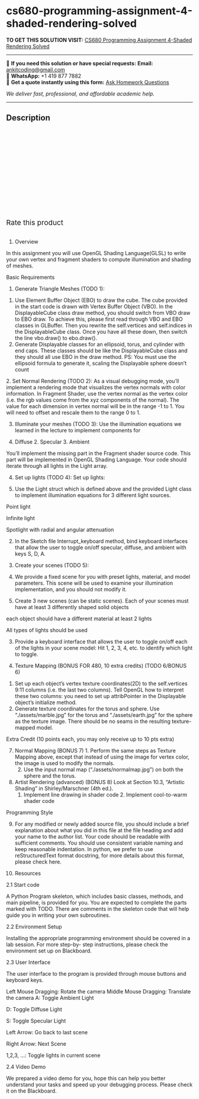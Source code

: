 # cs680-programming-assignment-4-shaded-rendering-solved
**TO GET THIS SOLUTION VISIT:** [CS680 Programming Assignment 4-Shaded Rendering Solved](https://www.ankitcodinghub.com/product/cs680-programming-assignment-4-shaded-rendering-solved/)


---

📩 **If you need this solution or have special requests:** **Email:** ankitcoding@gmail.com  
📱 **WhatsApp:** +1 419 877 7882  
📄 **Get a quote instantly using this form:** [Ask Homework Questions](https://www.ankitcodinghub.com/services/ask-homework-questions/)

*We deliver fast, professional, and affordable academic help.*

---

<h2>Description</h2>



<div class="kk-star-ratings kksr-auto kksr-align-center kksr-valign-top" data-payload="{&quot;align&quot;:&quot;center&quot;,&quot;id&quot;:&quot;91389&quot;,&quot;slug&quot;:&quot;default&quot;,&quot;valign&quot;:&quot;top&quot;,&quot;ignore&quot;:&quot;&quot;,&quot;reference&quot;:&quot;auto&quot;,&quot;class&quot;:&quot;&quot;,&quot;count&quot;:&quot;0&quot;,&quot;legendonly&quot;:&quot;&quot;,&quot;readonly&quot;:&quot;&quot;,&quot;score&quot;:&quot;0&quot;,&quot;starsonly&quot;:&quot;&quot;,&quot;best&quot;:&quot;5&quot;,&quot;gap&quot;:&quot;4&quot;,&quot;greet&quot;:&quot;Rate this product&quot;,&quot;legend&quot;:&quot;0\/5 - (0 votes)&quot;,&quot;size&quot;:&quot;24&quot;,&quot;title&quot;:&quot;CS680 Programming Assignment 4-Shaded Rendering Solved&quot;,&quot;width&quot;:&quot;0&quot;,&quot;_legend&quot;:&quot;{score}\/{best} - ({count} {votes})&quot;,&quot;font_factor&quot;:&quot;1.25&quot;}">

<div class="kksr-stars">

<div class="kksr-stars-inactive">
            <div class="kksr-star" data-star="1" style="padding-right: 4px">


<div class="kksr-icon" style="width: 24px; height: 24px;"></div>
        </div>
            <div class="kksr-star" data-star="2" style="padding-right: 4px">


<div class="kksr-icon" style="width: 24px; height: 24px;"></div>
        </div>
            <div class="kksr-star" data-star="3" style="padding-right: 4px">


<div class="kksr-icon" style="width: 24px; height: 24px;"></div>
        </div>
            <div class="kksr-star" data-star="4" style="padding-right: 4px">


<div class="kksr-icon" style="width: 24px; height: 24px;"></div>
        </div>
            <div class="kksr-star" data-star="5" style="padding-right: 4px">


<div class="kksr-icon" style="width: 24px; height: 24px;"></div>
        </div>
    </div>

<div class="kksr-stars-active" style="width: 0px;">
            <div class="kksr-star" style="padding-right: 4px">


<div class="kksr-icon" style="width: 24px; height: 24px;"></div>
        </div>
            <div class="kksr-star" style="padding-right: 4px">


<div class="kksr-icon" style="width: 24px; height: 24px;"></div>
        </div>
            <div class="kksr-star" style="padding-right: 4px">


<div class="kksr-icon" style="width: 24px; height: 24px;"></div>
        </div>
            <div class="kksr-star" style="padding-right: 4px">


<div class="kksr-icon" style="width: 24px; height: 24px;"></div>
        </div>
            <div class="kksr-star" style="padding-right: 4px">


<div class="kksr-icon" style="width: 24px; height: 24px;"></div>
        </div>
    </div>
</div>


<div class="kksr-legend" style="font-size: 19.2px;">
            <span class="kksr-muted">Rate this product</span>
    </div>
    </div>
<div class="page" title="Page 1">
<div class="section">
<div class="layoutArea">
<div class="column">
&nbsp;

1. Overview

In this assignment you will use OpenGL Shading Language(GLSL) to write your own vertex and fragment shaders to compute illumination and shading of meshes.

Basic Requirements

1. Generate Triangle Meshes (TODO 1):

<ol>
<li>Use Element Buffer Object (EBO) to draw the cube. The cube provided in the start code is drawn with Vertex Buffer Object (VBO). In the DisplayableCube class draw method, you should switch from VBO draw to EBO draw. To achieve this, please first read through VBO and EBO classes in GLBuffer. Then you rewrite the self.vertices and self.indices in the DisplayableCube class. Once you have all these down, then switch the line vbo.draw() to ebo.draw().</li>
<li>Generate Displayable classes for an ellipsoid, torus, and cylinder with end caps. These classes should be like the DisplayableCube class and they should all use EBO in the draw method. PS: You must use the ellipsoid formula to generate it, scaling the Displayable sphere doesn’t count</li>
</ol>
2. Set Normal Rendering (TODO 2): As a visual debugging mode, you’ll implement a rendering mode that visualizes the vertex normals with color information. In Fragment Shader, use the vertex normal as the vertex color (i.e. the rgb values come from the xyz components of the normal). The value for each dimension in vertex normal will be in the range -1 to 1. You will need to offset and rescale them to the range 0 to 1.

3. Illuminate your meshes (TODO 3): Use the illumination equations we learned in the lecture to implement components for

1. Diffuse 2. Specular 3. Ambient

You’ll implement the missing part in the Fragment shader source code. This part will be implemented in OpenGL Shading Language. Your code should iterate through all lights in the Light array.

4. Set up lights (TODO 4): Set up lights:

1. Use the Light struct which is defined above and the provided Light class to implement illumination equations for 3 different light sources.

Point light

Infinite light

Spotlight with radial and angular attenuation

2. In the Sketch file Interrupt_keyboard method, bind keyboard interfaces that allow the user to toggle on/off specular, diffuse, and ambient with keys S, D, A.

5. Create your scenes (TODO 5):

1. We provide a fixed scene for you with preset lights, material, and model parameters. This scene will be used to examine your illumination implementation, and you should not modify it.

2. Create 3 new scenes (can be static scenes). Each of your scenes must have at least 3 differently shaped solid objects

</div>
</div>
</div>
</div>
<div class="page" title="Page 2">
<div class="section">
<div class="layoutArea">
<div class="column">
each object should have a different material at least 2 lights

All types of lights should be used

3. Provide a keyboard interface that allows the user to toggle on/off each of the lights in your scene model: Hit 1, 2, 3, 4, etc. to identify which light to toggle.

6. Texture Mapping (BONUS FOR 480, 10 extra credits) (TODO 6/BONUS 6)

<ol>
<li>Set up each object’s vertex texture coordinates(2D) to the self.vertices 9:11 columns (i.e. the last two columns). Tell OpenGL how to interpret these two columns: you need to set up attribPointer in the Displayable object’s initialize method.</li>
<li>Generate texture coordinates for the torus and sphere. Use “./assets/marble.jpg” for the torus and “./assets/earth.jpg” for the sphere as the texture image. There should be no seams in the resulting texture-mapped model.</li>
</ol>
Extra Credit (10 points each, you may only receive up to 10 pts extra)

<ol start="7">
<li>Normal Mapping (BONUS 7)
1. Perform the same steps as Texture Mapping above, except that instead of using the image for vertex color, the image is used to modify the normals.

2. Use the input normal map (“./assets/normalmap.jpg”) on both the sphere and the torus.
</li>
<li>Artist Rendering (advanced) (BONUS 8)
Look at Section 10.3, “Artistic Shading” in Shirley/Marschner (4th ed.).

1. Implement line drawing in shader code 2. Implement cool-to-warm shader code
</li>
</ol>
Programming Style

9. For any modified or newly added source file, you should include a brief explanation about what you did in this file at the file heading and add your name to the author list. Your code should be readable with sufficient comments. You should use consistent variable naming and keep reasonable indentation. In python, we prefer to use reStructuredText format docstring, for more details about this format, please check here.

2. Resources

2.1 Start code

A Python Program skeleton, which includes basic classes, methods, and main pipeline, is provided for you. You are expected to complete the parts marked with TODO. There are comments in the skeleton code that will help guide you in writing your own subroutines.

2.2 Environment Setup

Installing the appropriate programming environment should be covered in a lab session. For more step-by- step instructions, please check the environment set up on Blackboard.

2.3 User Interface

The user interface to the program is provided through mouse buttons and keyboard keys.

</div>
</div>
</div>
</div>
<div class="page" title="Page 3">
<div class="section">
<div class="layoutArea">
<div class="column">
Left Mouse Dragging: Rotate the camera Middle Mouse Dragging: Translate the camera A: Toggle Ambient Light

D: Toggle Diffuse Light

S: Toggle Specular Light

Left Arrow: Go back to last scene

Right Arrow: Next Scene

1,2,3, …: Toggle lights in current scene

2.4 Video Demo

We prepared a video demo for you, hope this can help you better understand your tasks and speed up your debugging process. Please check it on the Blackboard.

</div>
</div>
</div>
</div>

